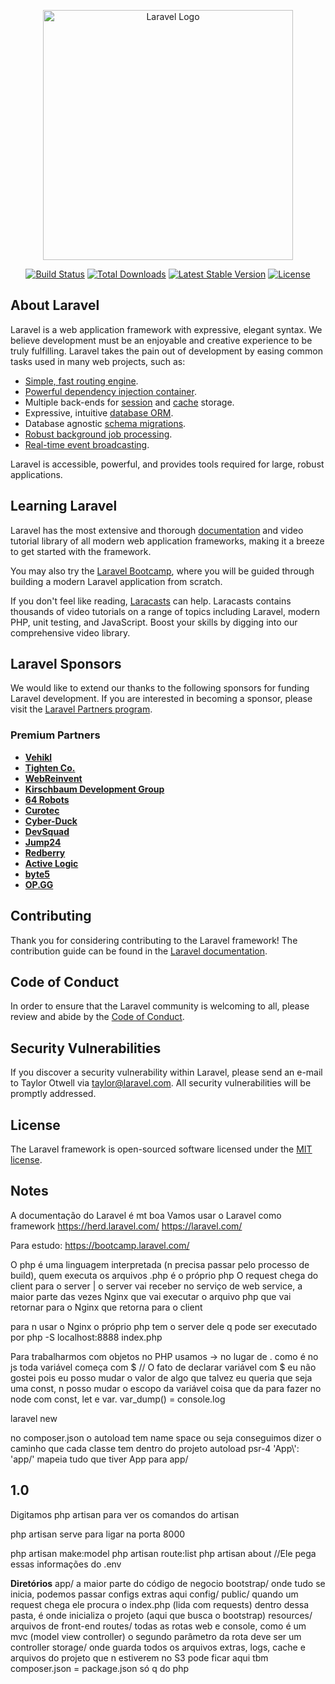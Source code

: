 <p align="center"><a href="https://laravel.com" target="_blank"><img src="https://raw.githubusercontent.com/laravel/art/master/logo-lockup/5%20SVG/2%20CMYK/1%20Full%20Color/laravel-logolockup-cmyk-red.svg" width="400" alt="Laravel Logo"></a></p>

<p align="center">
<a href="https://github.com/laravel/framework/actions"><img src="https://github.com/laravel/framework/workflows/tests/badge.svg" alt="Build Status"></a>
<a href="https://packagist.org/packages/laravel/framework"><img src="https://img.shields.io/packagist/dt/laravel/framework" alt="Total Downloads"></a>
<a href="https://packagist.org/packages/laravel/framework"><img src="https://img.shields.io/packagist/v/laravel/framework" alt="Latest Stable Version"></a>
<a href="https://packagist.org/packages/laravel/framework"><img src="https://img.shields.io/packagist/l/laravel/framework" alt="License"></a>
</p>

## About Laravel

Laravel is a web application framework with expressive, elegant syntax. We believe development must be an enjoyable and creative experience to be truly fulfilling. Laravel takes the pain out of development by easing common tasks used in many web projects, such as:

- [Simple, fast routing engine](https://laravel.com/docs/routing).
- [Powerful dependency injection container](https://laravel.com/docs/container).
- Multiple back-ends for [session](https://laravel.com/docs/session) and [cache](https://laravel.com/docs/cache) storage.
- Expressive, intuitive [database ORM](https://laravel.com/docs/eloquent).
- Database agnostic [schema migrations](https://laravel.com/docs/migrations).
- [Robust background job processing](https://laravel.com/docs/queues).
- [Real-time event broadcasting](https://laravel.com/docs/broadcasting).

Laravel is accessible, powerful, and provides tools required for large, robust applications.

## Learning Laravel

Laravel has the most extensive and thorough [documentation](https://laravel.com/docs) and video tutorial library of all modern web application frameworks, making it a breeze to get started with the framework.

You may also try the [Laravel Bootcamp](https://bootcamp.laravel.com), where you will be guided through building a modern Laravel application from scratch.

If you don't feel like reading, [Laracasts](https://laracasts.com) can help. Laracasts contains thousands of video tutorials on a range of topics including Laravel, modern PHP, unit testing, and JavaScript. Boost your skills by digging into our comprehensive video library.

## Laravel Sponsors

We would like to extend our thanks to the following sponsors for funding Laravel development. If you are interested in becoming a sponsor, please visit the [Laravel Partners program](https://partners.laravel.com).

### Premium Partners

- **[Vehikl](https://vehikl.com/)**
- **[Tighten Co.](https://tighten.co)**
- **[WebReinvent](https://webreinvent.com/)**
- **[Kirschbaum Development Group](https://kirschbaumdevelopment.com)**
- **[64 Robots](https://64robots.com)**
- **[Curotec](https://www.curotec.com/services/technologies/laravel/)**
- **[Cyber-Duck](https://cyber-duck.co.uk)**
- **[DevSquad](https://devsquad.com/hire-laravel-developers)**
- **[Jump24](https://jump24.co.uk)**
- **[Redberry](https://redberry.international/laravel/)**
- **[Active Logic](https://activelogic.com)**
- **[byte5](https://byte5.de)**
- **[OP.GG](https://op.gg)**

## Contributing

Thank you for considering contributing to the Laravel framework! The contribution guide can be found in the [Laravel documentation](https://laravel.com/docs/contributions).

## Code of Conduct

In order to ensure that the Laravel community is welcoming to all, please review and abide by the [Code of Conduct](https://laravel.com/docs/contributions#code-of-conduct).

## Security Vulnerabilities

If you discover a security vulnerability within Laravel, please send an e-mail to Taylor Otwell via [taylor@laravel.com](mailto:taylor@laravel.com). All security vulnerabilities will be promptly addressed.

## License

The Laravel framework is open-sourced software licensed under the [MIT license](https://opensource.org/licenses/MIT).


## Notes
A documentação do Laravel é mt boa
Vamos usar o Laravel como framework
https://herd.laravel.com/
https://laravel.com/

Para estudo:
https://bootcamp.laravel.com/

O php é uma linguagem interpretada (n precisa passar pelo processo de build), quem executa os arquivos .php é o próprio php
O request chega do client para o server | o server vai receber no serviço de web service, a maior parte das vezes Nginx que vai executar o arquivo php que vai retornar para o Nginx que retorna para o client

para n usar o Nginx o próprio php tem o server dele q pode ser executado por php -S localhost:8888 index.php


Para trabalharmos com objetos no PHP usamos -> no lugar de . como é no js
toda variável começa com $
// O fato de declarar variável com $ eu não gostei pois eu posso mudar o valor de algo que talvez eu queria que seja uma const, n posso mudar o escopo da variável coisa que da para fazer no node com const, let e var.
var_dump() = console.log

laravel new

no composer.json o autoload tem name space ou seja conseguimos dizer o caminho que cada classe tem dentro do projeto
autoload psr-4 'App\\': 'app/' mapeia tudo que tiver App para app/


## 1.0
Digitamos
php artisan 
para ver os comandos do artisan

php artisan serve
para ligar na porta 8000

php artisan make:model
php artisan route:list
php artisan about //Ele pega essas informações do .env


**Diretórios**
app/ a maior parte do código de negocio
bootstrap/ onde tudo se inicia, podemos passar configs extras aqui
config/ 
public/ quando um request chega ele procura o index.php (lida com requests) dentro dessa pasta, é onde inicializa o projeto (aqui que busca o bootstrap)
resources/ arquivos de front-end
routes/ todas as rotas web e console, como é um mvc (model view controller) o segundo parâmetro da rota deve ser um controller
storage/ onde guarda todos os arquivos extras, logs, cache e arquivos do projeto que n estiverem no S3 pode ficar aqui tbm
composer.json = package.json só q do php
